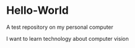 # Hello-World
A test repository on my personal computer

I want to learn technology about computer vision

